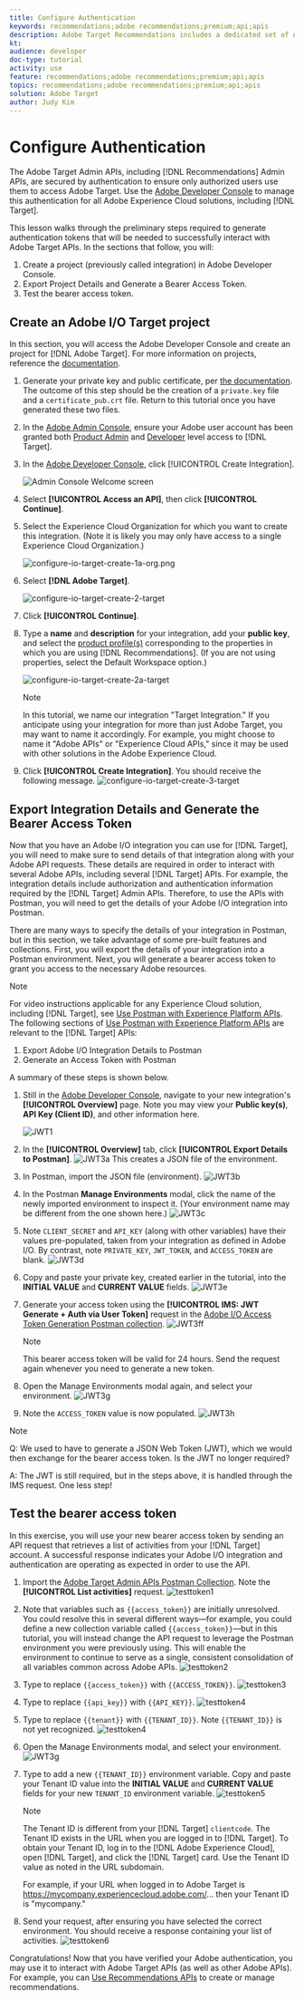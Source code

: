 ```yaml
---
title: Configure Authentication
keywords: recommendations;adobe recommendations;premium;api;apis
description: Adobe Target Recommendations includes a dedicated set of APIs that allow you to manage your catalog of recommendable products and/or content; manage your recommendations algorithms and campaigns; and deliver recommendations in JSON, HTML, or XML objects to be displayed in web, mobile, email, IOT, and other channels.
kt: 
audience: developer
doc-type: tutorial
activity: use
feature: recommendations;adobe recommendations;premium;api;apis
topics: recommendations;adobe recommendations;premium;api;apis
solution: Adobe Target
author: Judy Kim
---
```


# Configure Authentication

The Adobe Target Admin APIs, including [!DNL Recommendations] Admin APIs, are secured by authentication to ensure only authorized users use them to access Adobe Target. Use the [Adobe Developer Console](https://console.adobe.io/) to manage this authentication for all Adobe Experience Cloud solutions, including [!DNL Target].

This lesson walks through the preliminary steps required to generate authentication tokens that will be needed to successfully interact with Adobe Target APIs. In the sections that follow, you will:

1. Create a project (previously called integration) in Adobe Developer Console.
2. Export Project Details and Generate a Bearer Access Token.
3. Test the bearer access token.

## Create an Adobe I/O Target project

In this section, you will access the Adobe Developer Console and create an project for [!DNL Adobe Target]. For more information on projects, reference the [documentation](https://www.adobe.io/apis/experienceplatform/console/docs.html#!AdobeDocs/adobeio-console/master/projects.md).

1. Generate your private key and public certificate, per [the documentation](https://www.adobe.io/authentication/auth-methods.html#!AdobeDocs/adobeio-auth/master/JWT/JWTCertificate.md). <!--as described in **Step 1** of [How to set up Adobe IO: Authentication - Step by Step](https://helpx.adobe.com/marketing-cloud-core/kb/adobe-io-authentication-step-by-step.html). After completing Step 1, return to this tutorial and resume with Step 2, below.--> The outcome of this step should be the creation of a `private.key` file and a `certificate_pub.crt` file. Return to this tutorial once you have generated these two files.

2. In the [Adobe Admin Console](https://adminconsole.adobe.com/), ensure your Adobe user account has been granted both [Product Admin](https://helpx.adobe.com/enterprise/using/admin-roles.html) and [Developer](https://helpx.adobe.com/enterprise/using/manage-developers.html) level access to [!DNL Target].

3. In the [Adobe Developer Console](https://console.adobe.io/), click [!UICONTROL Create Integration].

   ![Admin Console Welcome screen](assets/configure-io-target-create-1-welcome.png)

4. Select **[!UICONTROL Access an API]**, then click **[!UICONTROL Continue]**.

5. Select the Experience Cloud Organization for which you want to create this integration. (Note it is likely you may only have access to a single Experience Cloud Organization.) 

   ![configure-io-target-create-1a-org.png](assets/configure-io-target-create-1a-org.png)

6. Select **[!DNL Adobe Target]**.

   ![configure-io-target-create-2-target](assets/configure-io-target-create-2-target.png)

7. Click **[!UICONTROL Continue]**.

8. Type a **name** and **description** for your integration, add your **public key**, and select the [product profile(s)](https://helpx.adobe.com/enterprise/using/manage-products-and-profiles.html) corresponding to the properties in which you are using [!DNL Recommendations]. (If you are not using properties, select the Default Workspace option.)

   ![configure-io-target-create-2a-target](assets/configure-io-target-create-2a-target.png)

   >[!NOTE]
   > 
   >In this tutorial, we name our integration "Target Integration." If you anticipate using your integration for more than just Adobe Target, you may want to name it accordingly. For example, you might choose to name it "Adobe APIs" or "Experience Cloud APIs," since it may be used with other solutions in the Adobe Experience Cloud.

9.  Click **[!UICONTROL Create Integration]**. You should receive the following message.
    ![configure-io-target-create-3-target](assets/configure-io-target-create-3-target.png)

## Export Integration Details and Generate the Bearer Access Token

Now that you have an Adobe I/O integration you can use for [!DNL Target], you will need to make sure to send details of that integration along with your Adobe API requests. These details are required in order to interact with several Adobe APIs, including several [!DNL Target] APIs. For example, the integration details include authorization and authentication information required by the [!DNL Target] Admin APIs. Therefore, to use the APIs with Postman, you will need to get the details of your Adobe I/O integration into Postman.

There are many ways to specify the details of your integration in Postman, but in this section, we take advantage of some pre-built features and collections. First, you will export the details of your integration into a Postman environment. Next, you will generate a bearer access token to grant you access to the necessary Adobe resources.

>[!NOTE]
>
>For video instructions applicable for any Experience Cloud solution, including [!DNL Target], see [Use Postman with Experience Platform APIs](https://docs.adobe.com/content/help/en/platform-learn/tutorials/apis/postman.html). The following sections of [Use Postman with Experience Platform APIs](https://docs.adobe.com/content/help/en/platform-learn/tutorials/apis/postman.html) are relevant to the [!DNL Target] APIs:
>
> 1. Export Adobe I/O Integration Details to Postman
> 2. Generate an Access Token with Postman
>
> A summary of these steps is shown below.

1. Still in the [Adobe Developer Console](https://console.adobe.io/), navigate to your new integration's **[!UICONTROL Overview]** page. Note you may view your **Public key(s)**, **API Key (Client ID)**, and other information here.

   ![JWT1](assets/configure-io-target-jwt1.png)

2. In the **[!UICONTROL Overview]** tab, click **[!UICONTROL Export Details to Postman]**.
   ![JWT3a](assets/configure-io-target-jwt3a.png)
   This creates a JSON file of the environment.
3. In Postman, import the JSON file (environment).
   ![JWT3b](assets/configure-io-target-jwt3b.png)
4. In the Postman **Manage Environments** modal, click the name of the newly imported environment to inspect it. (Your environment name may be different from the one shown here.)
   ![JWT3c](assets/configure-io-target-jwt3c.png)
5. Note `CLIENT_SECRET` and `API_KEY` (along with other variables) have their values pre-populated, taken from your integration as defined in Adobe I/O. By contrast, note `PRIVATE_KEY`, `JWT_TOKEN`, and `ACCESS_TOKEN` are blank.
   ![JWT3d](assets/configure-io-target-jwt3d.png)
6. Copy and paste your private key, created earlier in the tutorial, into the **INITIAL VALUE** and **CURRENT VALUE** fields.
   ![JWT3e](assets/configure-io-target-jwt3e.png)
7. Generate your access token using the **[!UICONTROL IMS: JWT Generate + Auth via User Token]** request in the [Adobe I/O Access Token Generation Postman collection](https://github.com/adobe/experience-platform-postman-samples/tree/master/apis/ims).
   ![JWT3ff](assets/configure-io-target-jwt3ff.png)

   >[!NOTE]
   >
   >This bearer access token will be valid for 24 hours. Send the request again whenever you need to generate a new token.
8. Open the Manage Environments modal again, and select your environment.
   ![JWT3g](assets/configure-io-target-jwt3g.png)
9. Note the `ACCESS_TOKEN` value is now populated.
   ![JWT3h](assets/configure-io-target-jwt3h.png)

>[!NOTE]
>
>Q: We used to have to generate a JSON Web Token (JWT), which we would then exchange for the bearer access token. Is the JWT no longer required?
>
>A: The JWT is still required, but in the steps above, it is handled through the IMS request. One less step!

## Test the bearer access token

In this exercise, you will use your new bearer access token by sending an API request that retrieves a list of activities from your [!DNL Target] account. A successful response indicates your Adobe I/O integration and authentication are operating as expected in order to use the API.

1. Import the [Adobe Target Admin APIs Postman Collection](https://developers.adobetarget.com/api/#admin-postman-collection). Note the **[!UICONTROL List activities]** request.
   ![testtoken1](assets/configure-io-target-testtoken1.png)
2. Note that variables such as `{{access_token}}` are initially unresolved. You could resolve this in several different ways—for example, you could define a new collection variable called `{{access_token}}`—but in this tutorial, you will instead change the API request to leverage the Postman environment you were previously using. This will enable the environment to continue to serve as a single, consistent consolidation of all variables common across Adobe APIs.
   ![testtoken2](assets/configure-io-target-testtoken2.png)
3. Type to replace `{{access_token}}` with `{{ACCESS_TOKEN}}`.
   ![testtoken3](assets/configure-io-target-testtoken3.png)
4. Type to replace `{{api_key}}` with `{{API_KEY}}`.
   ![testtoken4](assets/configure-io-target-testtoken4.png)
5. Type to replace `{{tenant}}` with `{{TENANT_ID}}`. Note `{{TENANT_ID}}` is not yet recognized.
   ![testtoken4](assets/configure-io-target-testtoken4a.png)
6. Open the Manage Environments modal, and select your environment.
   ![JWT3g](assets/configure-io-target-jwt3g.png)
7. Type to add a new `{{TENANT_ID}}` environment variable. Copy and paste your Tenant ID value into the **INITIAL VALUE** and **CURRENT VALUE** fields for your new `TENANT_ID` environment variable.
   ![testtoken5](assets/configure-io-target-testtoken5.png)
      >[!NOTE]
   >
   >The Tenant ID is different from your [!DNL Target] `clientcode`. The Tenant ID exists in the URL when you are logged in to [!DNL Target]. To obtain your Tenant ID, log in to the [!DNL Adobe Experience Cloud], open [!DNL Target], and click the [!DNL Target] card. Use the Tenant ID value as noted in the URL subdomain.
   >
   >For example, if your URL when logged in to Adobe Target is
   >https://mycompany.experiencecloud.adobe.com/...
   >then your Tenant ID is "mycompany."

8. Send your request, after ensuring you have selected the correct environment. You should receive a response containing your list of activities.
   ![testtoken6](assets/configure-io-target-testtoken6.png)

Congratulations! Now that you have verified your Adobe authentication, you may use it to interact with Adobe Target APIs (as well as other Adobe APIs). For example, you can [Use Recommendations APIs](https://docs.adobe.com/content/help/en/target-learn/recommendations-api-tutorial/recs-api-overview.html) to create or manage recommendations.
